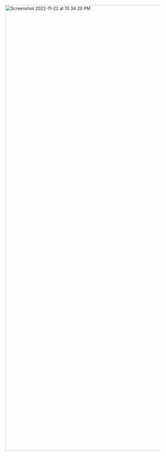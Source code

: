 <img width="1440" alt="Screenshot 2022-11-22 at 10 34 20 PM" src="https://user-images.githubusercontent.com/72684684/203386503-c6f1edd4-3653-4d46-bdb5-5af23bbf4ad3.png">
